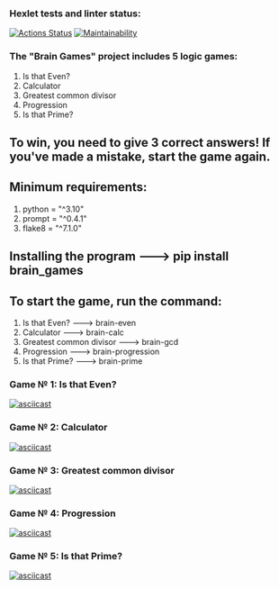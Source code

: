 ### Hexlet tests and linter status:
[![Actions Status](https://github.com/divraze/python-project-49/actions/workflows/hexlet-check.yml/badge.svg)](https://github.com/divraze/python-project-49/actions)
[![Maintainability](https://api.codeclimate.com/v1/badges/94a2f16935da188fe62c/maintainability)](https://codeclimate.com/github/divraze/python-project-49/maintainability)


### The "Brain Games" project includes 5 logic games:
1. Is that Even?
2. Calculator
3. Greatest common divisor
4. Progression
5. Is that Prime?

## To win, you need to give 3 correct answers! If you've made a mistake, start the game again.


## Minimum requirements:
1. python = "^3.10"
2. prompt = "^0.4.1"
3. flake8 = "^7.1.0"


## Installing the program  --->  pip install brain_games


## To start the game, run the command:
1. Is that Even? ---> brain-even
2. Calculator ---> brain-calc
3. Greatest common divisor ---> brain-gcd
4. Progression ---> brain-progression
5. Is that Prime? ---> brain-prime


### Game № 1: Is that Even?
[![asciicast](https://asciinema.org/a/YjNd0GvDfwjd4yz6vkOlOJKas.svg)](https://asciinema.org/a/YjNd0GvDfwjd4yz6vkOlOJKas)


### Game № 2: Calculator
[![asciicast](https://asciinema.org/a/NrBpDOCXLJkDqqOJuj0zpa7O2.svg)](https://asciinema.org/a/NrBpDOCXLJkDqqOJuj0zpa7O2)


### Game № 3: Greatest common divisor
[![asciicast](https://asciinema.org/a/feCDNKv79eboMoLJYduWH1Dnc.svg)](https://asciinema.org/a/feCDNKv79eboMoLJYduWH1Dnc)


### Game № 4: Progression
[![asciicast](https://asciinema.org/a/DdS7GOAchd5WbWnrqgwuQGamT.svg)](https://asciinema.org/a/DdS7GOAchd5WbWnrqgwuQGamT)


### Game № 5: Is that Prime?
[![asciicast](https://asciinema.org/a/ZsY7fdoYzLKEmXGebGcubm7R2.svg)](https://asciinema.org/a/ZsY7fdoYzLKEmXGebGcubm7R2)

